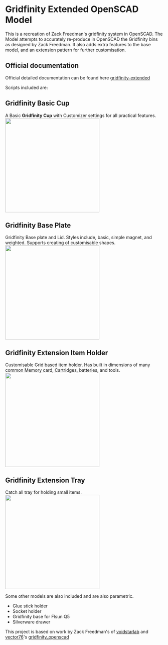 # Gridfinity Extended OpenSCAD Model
This is a recreation of Zack Freedman's gridfinity system in OpenSCAD. 
The Model attempts to accurately re-produce in OpenSCAD the Gridfinity bins as designed by Zack Freedman. It also adds extra features to the base model, and an extension pattern for further customisation.

## Official documentation
Official detailed documentation can be found here [gridfinity-extended](https://docs.ostat.com/docs/openscad/gridfinity-extended)

Scripts included are:
## Gridfinity Basic Cup
A Basic **Gridfinity Cup** with Customizer settings for all practical features.<br>
[<img src="./Images/gridfinity_basic_cup-demo_text.gif"  alt="" width="300">](./Images/gridfinity_basic_cup-demo_text.gif)

## Gridfinity Base Plate
Gridfinity Base plate and Lid. Styles include, basic, simple magnet, and weighted. Supports creating of customisable shapes.<br>
[<img src="./Images/gridfinity_baseplate-demo_text.gif"  alt="" width="300">](./Images/gridfinity_baseplate-demo_text.gif)

## Gridfinity Extension Item Holder
Customisable Grid based item holder. Has built in dimensions of many common Memory card, Cartridges, batteries, and tools.<br>
[<img src="./Images/gridfinity_item_holder-demo_text.gif" alt="" width="300">](./Images/gridfinity_item_holder-demo_text.gif)

## Gridfinity Extension Tray
Catch all tray for holding small items.<br>
[<img src="./Images/gridfinity_tray-demo_text.gif" alt="" width="300">](./Images/gridfinity_tray-demo_text.gif)

Some other models are also included and are also parametric. 
* Glue stick holder
* Socket holder
* Gridfinity base for Flsun Q5
* Silverware drawer

This project is based on work by Zack Freedman's of [voidstarlab](https://www.voidstarlab.com/) and [vector76](https://github.com/vector76/)'s [gridfinity_openscad](https://github.com/vector76/gridfinity_openscad)
